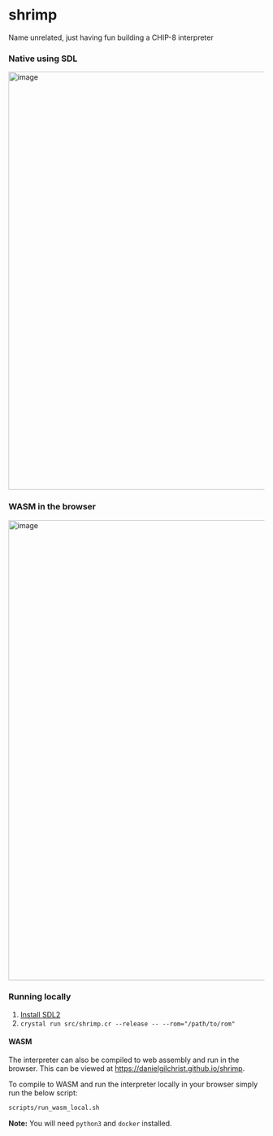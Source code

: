 # shrimp
Name unrelated, just having fun building a CHIP-8 interpreter

### Native using SDL
<img width="823" alt="image" src="https://github.com/user-attachments/assets/9e94e8a8-9a68-42ea-8a4b-0b66185dfc3c" />

### WASM in the browser
<img width="906" alt="image" src="https://github.com/user-attachments/assets/a8b1dc34-82ea-4962-b315-78048762e475" />

### Running locally
1. [Install SDL2](https://wiki.libsdl.org/SDL2/Installation)
2. `crystal run src/shrimp.cr --release -- --rom="/path/to/rom"`

#### WASM
The interpreter can also be compiled to web assembly and run in the browser. This can be viewed at https://danielgilchrist.github.io/shrimp.

To compile to WASM and run the interpreter locally in your browser simply run the below script:
```sh
scripts/run_wasm_local.sh
```
**Note:** You will need `python3` and `docker` installed.
